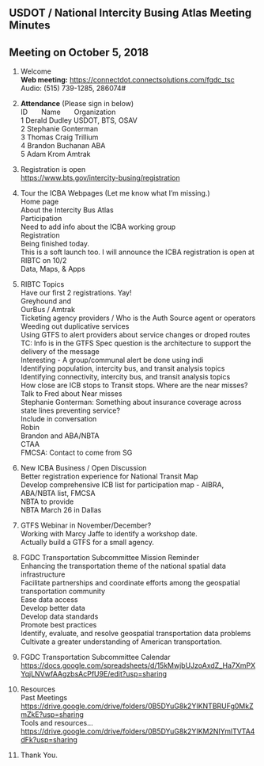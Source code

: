 
## USDOT / National Intercity Busing Atlas Meeting Minutes   
## Meeting on October 5, 2018   

1. Welcome   
**Web meeting:**  https://connectdot.connectsolutions.com/fgdc_tsc   
Audio: (515) 739-1285, 286074#   

2. **Attendance** (Please sign in below)   
ID &nbsp; &nbsp; &nbsp; Name &nbsp; &nbsp; &nbsp; Organization     
1  Derald Dudley   USDOT, BTS, OSAV  
2  Stephanie Gonterman  
3  Thomas Craig  Trillium  
4  Brandon Buchanan  ABA  
5  Adam Krom  Amtrak  

3. Registration is open  
https://www.bts.gov/intercity-busing/registration  

4. Tour the ICBA Webpages (Let me know what I’m missing.)  
Home page  
About the Intercity Bus Atlas  
Participation  
Need to add info about the ICBA working group  
Registration  
Being finished today.  
This is a soft launch too. I will announce the ICBA registration is open at RIBTC on 10/2  
Data, Maps, & Apps  

5. RIBTC Topics  
Have our first 2 registrations.  Yay!  
Greyhound and   
OurBus / Amtrak  
Ticketing agency providers / Who is the Auth Source agent or operators  
Weeding out duplicative services  
Using GTFS to alert providers about service changes or droped routes  
TC: Info is in the GTFS Spec question is the architecture to support the delivery of the message  
Interesting - A group/communal alert be done using indi  
Identifying population, intercity bus, and  transit analysis topics  
Identifying connectivity, intercity bus, and  transit analysis topics  
How close are ICB stops to Transit stops.  Where are the near misses?  
Talk to Fred about Near misses  
Stephanie Gonterman: Something about insurance coverage across state lines preventing service?  
Include in conversation  
Robin   
Brandon and ABA/NBTA   
CTAA  
FMCSA: Contact to come from SG  

6. New ICBA Business / Open Discussion  
Better registration experience for National Transit Map  
Develop comprehensive ICB list for participation map - AIBRA, ABA/NBTA list, FMCSA  
NBTA to provide  
NBTA March 26 in Dallas  
	
7. GTFS Webinar in November/December?  
Working with Marcy Jaffe to identify a workshop date.  
Actually build a GTFS for a small agency.  

8. FGDC Transportation Subcommittee Mission Reminder  
Enhancing the transportation theme of the national spatial data infrastructure  
Facilitate partnerships and coordinate efforts among the geospatial transportation community  
Ease data access   
Develop better data  
Develop data standards  
Promote best practices  
Identify, evaluate, and resolve geospatial transportation data problems  
Cultivate a greater understanding of American transportation.  
 	 
9. FGDC Transportation Subcommittee Calendar  
https://docs.google.com/spreadsheets/d/15kMwjbUJzoAxdZ_Ha7XmPXYqjLNVwfAAgzbsAcPfU9E/edit?usp=sharing  

10. Resources  
Past Meetings  
https://drive.google.com/drive/folders/0B5DYuG8k2YIKNTBRUFg0MkZmZkE?usp=sharing  
Tools and resources...  
https://drive.google.com/drive/folders/0B5DYuG8k2YIKM2NIYmlTVTA4dFk?usp=sharing  

11. Thank You.  
